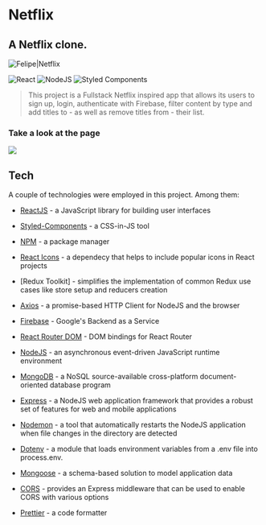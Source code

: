# Netflix

## A Netflix clone.

![Felipe|Netflix](https://img.shields.io/badge/FelipeMDantas-Netflix-red)

<p>

![React](https://img.shields.io/badge/react-%2320232a.svg?style=for-the-badge&logo=react&logoColor=%2361DAFB)
![NodeJS](https://img.shields.io/badge/node.js-6DA55F?style=for-the-badge&logo=node.js&logoColor=white)
![Styled Components](https://img.shields.io/badge/styled--components-DB7093?style=for-the-badge&logo=styled-components&logoColor=white)

> This project is a Fullstack Netflix inspired app that allows its users to sign up, login, authenticate with Firebase, filter content by type and add titles to - as well as remove titles from - their list.

### Take a look at the page

<img src = images/page_gif.gif>

## Tech

A couple of technologies were employed in this project. Among them:

- [ReactJS] - a JavaScript library for building user interfaces
- [Styled-Components] - a CSS-in-JS tool
- [NPM] - a package manager
- [React Icons] - a dependecy that helps to include popular icons in React projects
- [Redux Toolkit] - simplifies the implementation of common Redux use cases like store setup and reducers creation
- [Axios] - a promise-based HTTP Client for NodeJS and the browser
- [Firebase] - Google's Backend as a Service
- [React Router DOM] - DOM bindings for React Router
- [NodeJS] - an asynchronous event-driven JavaScript runtime environment
- [MongoDB] - a NoSQL source-available cross-platform document-oriented database program
- [Express] - a NodeJS web application framework that provides a robust set of features for web and mobile applications
- [Nodemon] - a tool that automatically restarts the NodeJS application when file changes in the directory are detected
- [Dotenv] - a module that loads environment variables from a .env file into process.env.
- [Mongoose] - a schema-based solution to model application data
- [CORS] - provides an Express middleware that can be used to enable CORS with various options
- [Prettier] - a code formatter

  [reactjs]: https://reactjs.org/
  [npm]: https://www.npmjs.com/
  [styled-components]: https://styled-components.com/
  [react icons]: https://react-icons.github.io/react-icons/
  [readux toolkit]: https://redux-toolkit.js.org/
  [axios]: https://axios-http.com/docs/intro
  [firebase]: https://firebase.google.com/
  [react router dom]: https://reactrouter.com/
  [nodejs]: https://nodejs.org/en/
  [mongodb]: https://www.mongodb.com/
  [express]: https://expressjs.com/
  [nodemon]: https://www.npmjs.com/package/nodemon
  [dotenv]: https://dotenv.org/
  [mongoose]: https://mongoosejs.com/
  [cors]: https://github.com/expressjs/cors
  [prettier]: https://prettier.io/
